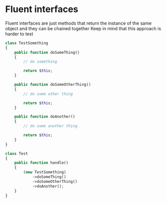 # Fluent interfaces

Fluent interfaces are just methods that return the instance of the same object and they can be chained together
Keep in mind that this approach is harder to test
```php
class TestSomething
{
    public function doSomeThing()
    {
        // do something

        return $this;
    }

    public function doSomeOtherThing()
    {
        // do some other thing

        return $this;
    }

    public function doAnother()
    {
        // do some another thing

        return $this;
    }
}

class Test
{
    public function handle()
    {
        (new TestSomething)
            ->doSomeThing()
            ->doSomeOtherThing()
            ->doAnother();
    }
}
```
